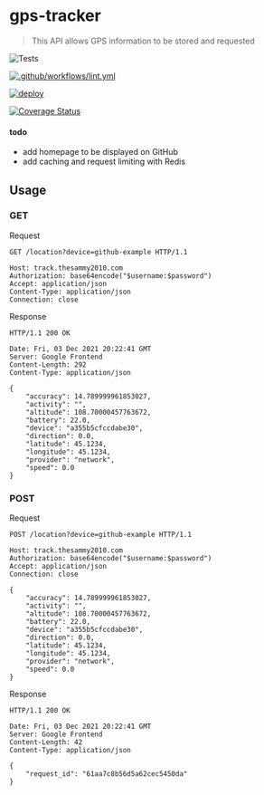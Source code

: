 # gps-tracker

> This API allows GPS information to be stored and requested

![Tests](https://github.com/thesammy2010/gps-tracker/actions/workflows/tests.yml/badge.svg)

[![.github/workflows/lint.yml](https://github.com/thesammy2010/gps-tracker/actions/workflows/lint.yml/badge.svg)](https://github.com/thesammy2010/gps-tracker/actions/workflows/lint.yml)

[![deploy](https://github.com/thesammy2010/gps-tracker/actions/workflows/deployment.yml/badge.svg)](https://github.com/thesammy2010/gps-tracker/actions/workflows/deployment.yml)

[![Coverage Status](https://coveralls.io/repos/github/thesammy2010/gps-tracker/badge.svg)](https://coveralls.io/github/thesammy2010/gps-tracker)

#### todo
- add homepage to be displayed on GitHub
- add caching and request limiting with Redis

## Usage
### GET
Request
```http request
GET /location?device=github-example HTTP/1.1

Host: track.thesammy2010.com
Authorization: base64encode("$username:$password")
Accept: application/json
Content-Type: application/json
Connection: close
```
Response
```http request
HTTP/1.1 200 OK

Date: Fri, 03 Dec 2021 20:22:41 GMT
Server: Google Frontend
Content-Length: 292
Content-Type: application/json

{
    "accuracy": 14.789999961853027,
    "activity": "",
    "altitude": 108.70000457763672,
    "battery": 22.0,
    "device": "a355b5cfccdabe30",
    "direction": 0.0,
    "latitude": 45.1234,
    "longitude": 45.1234,
    "provider": "network",
    "speed": 0.0
}
```

### POST
Request
```http request
POST /location?device=github-example HTTP/1.1

Host: track.thesammy2010.com
Authorization: base64encode("$username:$password")
Accept: application/json
Connection: close

{
    "accuracy": 14.789999961853027,
    "activity": "",
    "altitude": 108.70000457763672,
    "battery": 22.0,
    "device": "a355b5cfccdabe30",
    "direction": 0.0,
    "latitude": 45.1234,
    "longitude": 45.1234,
    "provider": "network",
    "speed": 0.0
}
```
Response
```http request
HTTP/1.1 200 OK

Date: Fri, 03 Dec 2021 20:22:41 GMT
Server: Google Frontend
Content-Length: 42
Content-Type: application/json

{
    "request_id": "61aa7c8b56d5a62cec5450da"
}
```
